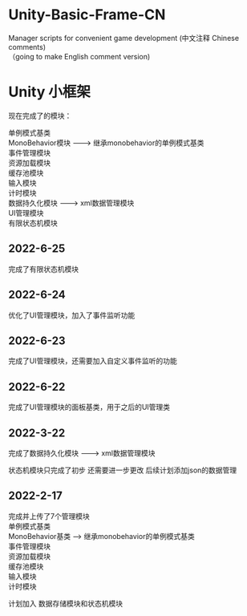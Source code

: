 # Unity-Basic-Frame-CN
Manager scripts for convenient game development (中文注释 Chinese comments)  
（going to make English comment version)  

# Unity 小框架
现在完成了的模块：    
  
单例模式基类  
MonoBehavior模块 ---> 继承monobehavior的单例模式基类  
事件管理模块  
资源加载模块  
缓存池模块  
输入模块  
计时模块  
数据持久化模块 ---> xml数据管理模块  
UI管理模块  
有限状态机模块



2022-6-25
---------
完成了有限状态机模块

2022-6-24
---------
优化了UI管理模块，加入了事件监听功能

2022-6-23
---------
完成了UI管理模块，还需要加入自定义事件监听的功能

2022-6-22
---------
完成了UI管理模块的面板基类，用于之后的UI管理类


2022-3-22
---------
完成了数据持久化模块 ---> xml数据管理模块

状态机模块只完成了初步 还需要进一步更改
后续计划添加json的数据管理


2022-2-17  
----------
完成并上传了7个管理模块  
单例模式基类  
MonoBehavior基类 --> 继承monobehavior的单例模式基类  
事件管理模块  
资源加载模块  
缓存池模块  
输入模块  
计时模块  

计划加入 数据存储模块和状态机模块  


